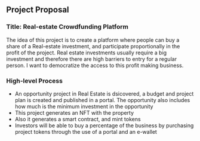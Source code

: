 <h2>Project Proposal</h2>

<h3>Title: Real-estate Crowdfunding Platform</h3>

The idea of this project is to create a platform where people can buy a share of a Real-estate investment, and participate proportionally in the profit of the project. 
Real estate investments usually require a big investment and therefore there are high barriers to entry for a regular person. I want to democratize the access to this profit
making business.

<h3>High-level Process</h3>

<ul>
  <li> An opportunity project in Real Estate is dsicovered, a budget and project plan is created and published in a portal. The opportunity also includes how much is the minimum investment in the opportunity</li>
  <li> This project generates an NFT with the property</li>
  <li> Also it generates a smart contract, and mint tokens</li>
  <li> Investors will be able to buy a percentage of the business by purchasing project tokens through the use of a portal and an e-wallet</li> 
</ul>
